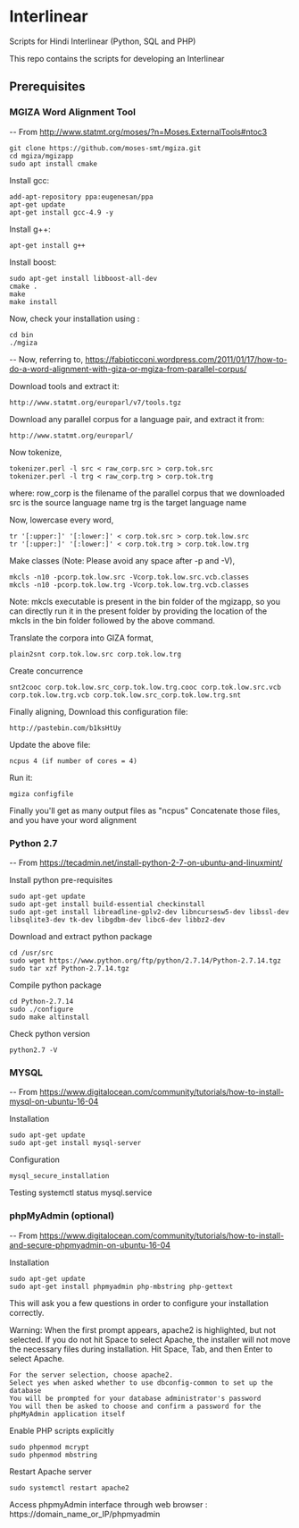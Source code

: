 # Interlinear
Scripts for Hindi Interlinear (Python, SQL and PHP)

This repo contains the scripts for developing an Interlinear

## Prerequisites

### MGIZA Word Alignment Tool 
-- From http://www.statmt.org/moses/?n=Moses.ExternalTools#ntoc3

	git clone https://github.com/moses-smt/mgiza.git
	cd mgiza/mgizapp
	sudo apt install cmake

Install gcc:
	
	add-apt-repository ppa:eugenesan/ppa
	apt-get update
	apt-get install gcc-4.9 -y

Install g++:
	
	apt-get install g++

Install boost: 
	
	sudo apt-get install libboost-all-dev
	cmake .
	make
	make install

Now, check your installation using : 
	
	cd bin 
	./mgiza

-- Now, referring to, https://fabioticconi.wordpress.com/2011/01/17/how-to-do-a-word-alignment-with-giza-or-mgiza-from-parallel-corpus/

Download tools and extract it: 

	http://www.statmt.org/europarl/v7/tools.tgz

Download any parallel corpus for a language pair, and extract it from: 

	http://www.statmt.org/europarl/

Now tokenize,

	tokenizer.perl -l src < raw_corp.src > corp.tok.src
	tokenizer.perl -l trg < raw_corp.trg > corp.tok.trg

where: row_corp is the filename of the parallel corpus that we downloaded 
    src is the source language name
    trg is the target language name

Now, lowercase every word,
	
	tr '[:upper:]' '[:lower:]' < corp.tok.src > corp.tok.low.src
	tr '[:upper:]' '[:lower:]' < corp.tok.trg > corp.tok.low.trg

Make classes (Note: Please avoid any space after -p and -V),
	
	mkcls -n10 -pcorp.tok.low.src -Vcorp.tok.low.src.vcb.classes
	mkcls -n10 -pcorp.tok.low.trg -Vcorp.tok.low.trg.vcb.classes

Note: mkcls executable is present in the bin folder of the mgizapp, so you can directly run it in the present folder by providing the location of the mkcls in the bin folder followed by the above command.

Translate the corpora into GIZA format,
	
	plain2snt corp.tok.low.src corp.tok.low.trg

Create concurrence
	
	snt2cooc corp.tok.low.src_corp.tok.low.trg.cooc corp.tok.low.src.vcb corp.tok.low.trg.vcb corp.tok.low.src_corp.tok.low.trg.snt

Finally aligning,
Download this configuration file: 
	
	http://pastebin.com/b1ksHtUy

Update the above file: 
	
	ncpus 4 (if number of cores = 4)

Run it: 
	
	mgiza configfile	

Finally you'll get as many output files as "ncpus"
	Concatenate those files, and you have your word alignment

### Python 2.7
-- From https://tecadmin.net/install-python-2-7-on-ubuntu-and-linuxmint/

Install python pre-requisites

	sudo apt-get update
	sudo apt-get install build-essential checkinstall	
	sudo apt-get install libreadline-gplv2-dev libncursesw5-dev libssl-dev libsqlite3-dev tk-dev libgdbm-dev libc6-dev libbz2-dev

Download and extract python package
	
	cd /usr/src
	sudo wget https://www.python.org/ftp/python/2.7.14/Python-2.7.14.tgz
	sudo tar xzf Python-2.7.14.tgz

Compile python package
	
	cd Python-2.7.14
	sudo ./configure
	sudo make altinstall

Check python version
	
	python2.7 -V

### MYSQL
-- From https://www.digitalocean.com/community/tutorials/how-to-install-mysql-on-ubuntu-16-04

Installation
	
	sudo apt-get update
	sudo apt-get install mysql-server

Configuration
	
	mysql_secure_installation

Testing
	systemctl status mysql.service

### phpMyAdmin (optional)
-- From https://www.digitalocean.com/community/tutorials/how-to-install-and-secure-phpmyadmin-on-ubuntu-16-04

Installation
	
	sudo apt-get update
	sudo apt-get install phpmyadmin php-mbstring php-gettext

This will ask you a few questions in order to configure your installation correctly.

Warning: When the first prompt appears, apache2 is highlighted, but not selected. If you do not hit Space to select Apache, the installer will not move the necessary files during installation. Hit Space, Tab, and then Enter to select Apache.

    For the server selection, choose apache2.
    Select yes when asked whether to use dbconfig-common to set up the database
    You will be prompted for your database administrator's password
    You will then be asked to choose and confirm a password for the phpMyAdmin application itself

Enable PHP scripts explicitly
    
    sudo phpenmod mcrypt   
    sudo phpenmod mbstring

Restart Apache server
	
	sudo systemctl restart apache2

Access phpmyAdmin interface through web browser : https://domain_name_or_IP/phpmyadmin